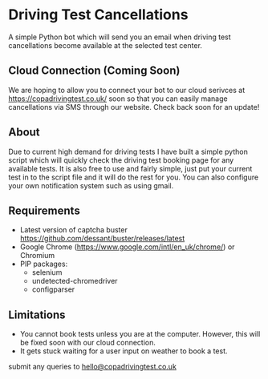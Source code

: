 # Driving Test Cancellations
A simple Python bot which will send you an email when driving test cancellations become available at the selected test center.

## Cloud Connection (Coming Soon)
We are hoping to allow you to connect your bot to our cloud serivces at https://copadrivingtest.co.uk/ soon so that you can easily manage cancellations via SMS through our website. Check back soon for an update!

## About
Due to current high demand for driving tests I have built a simple python script which will quickly check the driving test booking page for any available tests. It is also free to use and fairly simple, just put your current test in to the script file and it will do the rest for you. You can also configure your own notification system such as using gmail.

## Requirements
- Latest version of captcha buster https://github.com/dessant/buster/releases/latest
- Google Chrome (https://www.google.com/intl/en_uk/chrome/) or Chromium
- PIP packages:
  - selenium
  - undetected-chromedriver
  - configparser

## Limitations
- You cannot book tests unless you are at the computer. However, this will be fixed soon with our cloud connection.
- It gets stuck waiting for a user input on weather to book a test.

submit any queries to hello@copadrivingtest.co.uk
